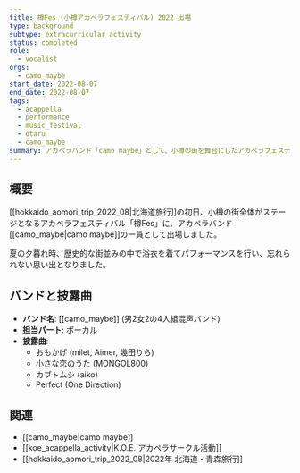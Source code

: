 ```yaml
---
title: 樽Fes (小樽アカペラフェスティバル) 2022 出場
type: background
subtype: extracurricular_activity
status: completed
role:
  - vocalist
orgs:
  - camo_maybe
start_date: 2022-08-07
end_date: 2022-08-07
tags:
  - acappella
  - performance
  - music_festival
  - otaru
  - camo_maybe
summary: アカペラバンド「camo maybe」として、小樽の街を舞台にしたアカペラフェスティバル「樽Fes」に出場。浴衣を着てパフォーマンスを行った。
---
```

## 概要

[[hokkaido_aomori_trip_2022_08|北海道旅行]]の初日、小樽の街全体がステージとなるアカペラフェスティバル「樽Fes」に、アカペラバンド[[camo_maybe|camo maybe]]の一員として出場しました。

夏の夕暮れ時、歴史的な街並みの中で浴衣を着てパフォーマンスを行い、忘れられない思い出となりました。

## バンドと披露曲

- **バンド名**: [[camo_maybe]] (男2女2の4人組混声バンド)
- **担当パート**: ボーカル
- **披露曲**:
  - おもかげ (milet, Aimer, 幾田りら)
  - 小さな恋のうた (MONGOL800)
  - カブトムシ (aiko)
  - Perfect (One Direction)

## 関連
- [[camo_maybe|camo maybe]]
- [[koe_acappella_activity|K.O.E. アカペラサークル活動]]
- [[hokkaido_aomori_trip_2022_08|2022年 北海道・青森旅行]]
